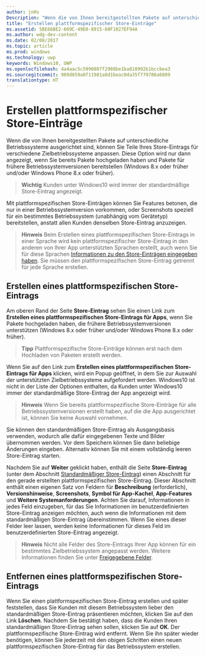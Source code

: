 ```yaml
---
author: jnHs
Description: "Wenn die von Ihnen bereitgestellten Pakete auf unterschiedliche Betriebssysteme ausgerichtet sind, können Sie Teile Ihres Store-Eintrags für verschiedene Zielbetriebssysteme anpassen."
title: "Erstellen plattformspezifischer Store-Einträge"
ms.assetid: 5BE66BE2-669C-49E0-8915-60F1027EF94A
ms.author: wdg-dev-content
ms.date: 02/08/2017
ms.topic: article
ms.prod: windows
ms.technology: uwp
keywords: Windows10, UWP
ms.openlocfilehash: 4a4aac5c5990807f2988be1ba818992b1bccbea3
ms.sourcegitcommit: 909d859a0f11981a8d1beac0da35f779786a6889
translationtype: HT
---
```

# <a name="create-platform-specific-store-listings"></a>Erstellen plattformspezifischer Store-Einträge


Wenn die von Ihnen bereitgestellten Pakete auf unterschiedliche Betriebssysteme ausgerichtet sind, können Sie Teile Ihres Store-Eintrags für verschiedene Zielbetriebssysteme anpassen. Diese Option wird nur dann angezeigt, wenn Sie bereits Pakete hochgeladen haben und Pakete für frühere Betriebssystemversionen bereitstellen (Windows 8.x oder früher und/oder Windows Phone 8.x oder früher).

> **Wichtig**  Kunden unter Windows10 wird immer der standardmäßige Store-Eintrag angezeigt.

Mit plattformspezifischen Store-Einträgen können Sie Features betonen, die nur in einer Betriebssystemversion vorkommen, oder Screenshots speziell für ein bestimmtes Betriebssystem (unabhängig vom Gerätetyp) bereitstellen, anstatt allen Kunden denselben Store-Eintrag anzuzeigen.

> **Hinweis**  Beim Erstellen eines plattformspezifischen Store-Eintrags in einer Sprache wird kein plattformspezifischer Store-Eintrag in den anderen von Ihrer App unterstützten Sprachen erstellt, auch wenn Sie für diese Sprachen [Informationen zu den Store-Einträgen eingegeben haben](create-app-store-listings.md). Sie müssen den plattformspezifischen Store-Eintrag getrennt für jede Sprache erstellen.

## <a name="creating-a-platform-specific-store-listing"></a>Erstellen eines plattformspezifischen Store-Eintrags

Am oberen Rand der Seite **Store-Eintrag** sehen Sie einen Link zum **Erstellen eines plattformspezifischen Store-Eintrags für Apps**, wenn Sie Pakete hochgeladen haben, die frühere Betriebssystemversionen unterstützen (Windows 8.x oder früher und/oder Windows Phone 8.x oder früher).

> **Tipp** Plattformspezifische Store-Einträge können erst nach dem Hochladen von Paketen erstellt werden.

Wenn Sie auf den Link zum **Erstellen eines plattformspezifischen Store-Eintrags für Apps** klicken, wird ein Popup geöffnet, in dem Sie zur Auswahl der unterstützten Zielbetriebssysteme aufgefordert werden. Windows10 ist nicht in der Liste der Optionen enthalten, da Kunden unter Windows10 immer der standardmäßige Store-Eintrag der App angezeigt wird.

> **Hinweis**  Wenn Sie bereits plattformspezifische Store-Einträge für alle Betriebssystemversionen erstellt haben, auf die die App ausgerichtet ist, können Sie keine Auswahl vornehmen.

Sie können den standardmäßigen Store-Eintrag als Ausgangsbasis verwenden, wodurch alle dafür eingegebenen Texte und Bilder übernommen werden. Vor dem Speichern können Sie dann beliebige Änderungen eingeben. Alternativ können Sie mit einem vollständig leeren Store-Eintrag starten.

Nachdem Sie auf **Weiter** geklickt haben, enthält die Seite **Store-Eintrag** (unter dem Abschnitt [Standardmäßiger Store-Eintrag](create-app-store-listings.md#default-store-listing-fields)) einen Abschnitt für den gerade erstellten plattformspezifischen Store-Eintrag. Dieser Abschnitt enthält einen eigenen Satz von Feldern für **Beschreibung** (erforderlich), **Versionshinweise**, **Screenshots**, **Symbol für App-Kachel**, **App-Features** und **Weitere Systemanforderungen**. Achten Sie darauf, Informationen in jedes Feld einzugeben, für das Sie Informationen im benutzerdefinierten Store-Eintrag anzeigen möchten, auch wenn die Informationen mit dem standardmäßigen Store-Eintrag übereinstimmen. Wenn Sie eines dieser Felder leer lassen, werden keine Informationen für dieses Feld im benutzerdefinierten Store-Eintrag angezeigt.

> **Hinweis**  Nicht alle Felder des Store-Eintrags Ihrer App können für ein bestimmtes Zielbetriebssystem angepasst werden. Weitere Informationen finden Sie unter [Freigegebene Felder](create-app-store-listings.md#shared-fields).

## <a name="removing-a-platform-specific-store-listing"></a>Entfernen eines plattformspezifischen Store-Eintrags

Wenn Sie einen plattformspezifischen Store-Eintrag erstellen und später feststellen, dass Sie Kunden mit diesem Betriebssystem lieber den standardmäßigen Store-Eintrag präsentieren möchten, klicken Sie auf den Link **Löschen**. Nachdem Sie bestätigt haben, dass die Kunden Ihren standardmäßigen Store-Eintrag sehen sollen, klicken Sie auf **OK**. Der plattformspezifische Store-Eintrag wird entfernt. Wenn Sie ihn später wieder benötigen, können Sie jederzeit mit den obigen Schritten einen neuen plattformspezifischen Store-Eintrag für das Betriebssystem erstellen.

 

 




